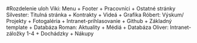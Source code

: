 #Rozdelenie uloh
Viki: Menu + Footer + Pracovníci + Ostatné stránky<br />
Silvester: Titulná stránka + Kontrakty + Videá + Grafika 
Róbert:  Výskum/ Projekty + Fotogaléria + Intranet-prihlasovanie + Github + Základný template + Databáza
Roman: Aktuality + Médiá + Databáza
Oliver: Intranet-záložky 1-4 +  Dochádzky + Nákupy
